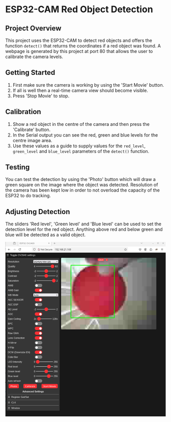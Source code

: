 # ESP32-CAM Red Object Detection

## Project Overview

This project uses the ESP32-CAM to detect red objects and offers the function `detect()` that returns the coordinates if a red object was found. A webpage is generated by this project at port 80 that allows the user to calibrate the camera levels.

## Getting Started

1. First make sure the camera is working by using the 'Start Movie' button.
2. If all is well then a real-time camera view should become visible.
3. Press 'Stop Movie' to stop.

## Calibration

1. Show a red object in the centre of the camera and then press the 'Calibrate' button.
2. In the Serial output you can see the red, green and blue levels for the centre image area.
3. Use these values as a guide to supply values for the `red_level`, `green_level` and `blue_level` parameters of the `detect()` function.

## Testing

You can test the detection by using the 'Photo' button which will draw a green square on the image where the object was detected. Resolution of the camera has been kept low in order to not overload the capacity of the ESP32 to do tracking.

## Adjusting Detection

The sliders 'Red level', 'Green level' and 'Blue level' can be used to set the detection level for the red object. Anything above red and below green and blue will be detected as a valid object.

![Screenshot of the ESP32-CAM interface](assets/screen.png)
